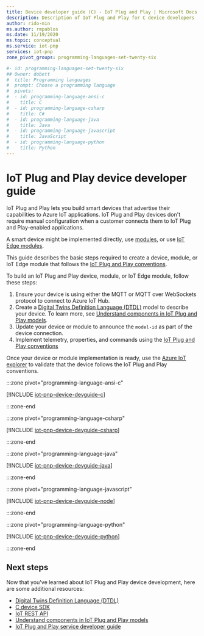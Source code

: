 ```yaml
---
title: Device developer guide (C) - IoT Plug and Play | Microsoft Docs
description: Description of IoT Plug and Play for C device developers
author: rido-min
ms.author: rmpablos
ms.date: 11/19/2020
ms.topic: conceptual
ms.service: iot-pnp
services: iot-pnp
zone_pivot_groups: programming-languages-set-twenty-six

#- id: programming-languages-set-twenty-six
## Owner: dobett
#  title: Programming languages
#  prompt: Choose a programming language
#  pivots:
#  - id: programming-language-ansi-c
#    title: C
#  - id: programming-language-csharp
#    title: C#
#  - id: programming-language-java
#    title: Java
#  - id: programming-language-javascript
#    title: JavaScript
#  - id: programming-language-python
#    title: Python
---
```


# IoT Plug and Play device developer guide

IoT Plug and Play lets you build smart devices that advertise their capabilities to Azure IoT applications. IoT Plug and Play devices don't require manual configuration when a customer connects them to IoT Plug and Play-enabled applications.

A smart device might be implemented directly, use [modules](../iot-hub/iot-hub-devguide-module-twins.md), or use [IoT Edge modules](../iot-edge/about-iot-edge.md).

This guide describes the basic steps required to create a device, module, or IoT Edge module that follows the [IoT Plug and Play conventions](../iot-pnp/concepts-convention.md).

To build an IoT Plug and Play device, module, or IoT Edge module, follow these steps:

1. Ensure your device is using either the MQTT or MQTT over WebSockets protocol to connect to Azure IoT Hub.
1. Create a [Digital Twins Definition Language (DTDL)](https://github.com/Azure/opendigitaltwins-dtdl) model to describe your device. To learn more, see [Understand components in IoT Plug and Play models](concepts-modeling-guide.md).
1. Update your device or module to announce the `model-id` as part of the device connection.
1. Implement telemetry, properties, and commands using the [IoT Plug and Play conventions](concepts-convention.md)

Once your device or module implementation is ready, use the [Azure IoT explorer](howto-use-iot-explorer.md) to validate that the device follows the IoT Plug and Play conventions.

:::zone pivot="programming-language-ansi-c"

[!INCLUDE [iot-pnp-device-devguide-c](../../includes/iot-pnp-device-devguide-c.md)]

:::zone-end

:::zone pivot="programming-language-csharp"

[!INCLUDE [iot-pnp-device-devguide-csharp](../../includes/iot-pnp-device-devguide-csharp.md)]

:::zone-end

:::zone pivot="programming-language-java"

[!INCLUDE [iot-pnp-device-devguide-java](../../includes/iot-pnp-device-devguide-java.md)]

:::zone-end

:::zone pivot="programming-language-javascript"

[!INCLUDE [iot-pnp-device-devguide-node](../../includes/iot-pnp-device-devguide-node.md)]

:::zone-end

:::zone pivot="programming-language-python"

[!INCLUDE [iot-pnp-device-devguide-python](../../includes/iot-pnp-device-devguide-python.md)]

:::zone-end

## Next steps

Now that you've learned about IoT Plug and Play device development, here are some additional resources:

- [Digital Twins Definition Language (DTDL)](https://github.com/Azure/opendigitaltwins-dtdl)
- [C device SDK](/azure/iot-hub/iot-c-sdk-ref/)
- [IoT REST API](/rest/api/iothub/device)
- [Understand components in IoT Plug and Play models](concepts-modeling-guide.md)
- [IoT Plug and Play service developer guide](concepts-developer-guide-service.md)